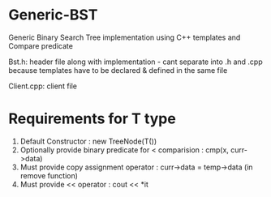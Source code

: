 # Generic-BST
Generic Binary Search Tree implementation using C++ templates and Compare predicate

Bst.h: header file along with implementation - cant separate into .h and .cpp because templates have to be declared & defined in the same file

Client.cpp: client file

# Requirements for T type
1. Default Constructor : new TreeNode<T>(T())
2. Optionally provide binary predicate for < comparision : cmp(x, curr->data)
3. Must provide copy assignment operator : curr->data = temp->data (in remove function)
4. Must provide << operator : cout << *it